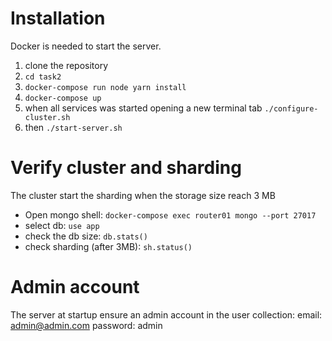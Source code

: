 # Installation
Docker is needed to start the server.
1. clone the repository
2. ``` cd task2 ```
3. ``` docker-compose run node yarn install ```
4. ``` docker-compose up ```
5. when all services was started opening a new terminal tab ``` ./configure-cluster.sh ```
6. then ``` ./start-server.sh ```

# Verify cluster and sharding
The cluster start the sharding when the storage size reach 3 MB
- Open mongo shell:
  ```docker-compose exec router01 mongo --port 27017```
- select db:
  ``` use app ```
- check the db size:
  ``` db.stats() ```
- check sharding (after 3MB):
  ``` sh.status() ```

# Admin account
The server at startup ensure an admin account in the user collection:
email: admin@admin.com
password: admin
